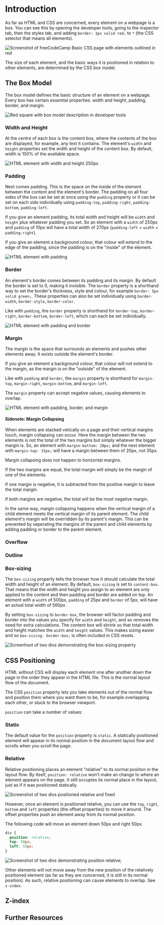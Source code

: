 # Introduction

As far as HTML and CSS are concerned, every element on a webpage is a box. You can see this by opening the developer tools, going to the inspector tab, then the styles tab, and adding `border: 1px solid red;` to `*` (the CSS selector that means all elements).

![Screenshot of freeCodeCamp Basic CSS page with elements outlined in red](https://res.cloudinary.com/gerhynes/image/upload/q_auto/v1546287889/Screenshot_2018-12-31_Basic_CSS_freeCodeCamp_imqecp.png)

The size of each element, and the basic ways it is positioned in relation to other elements, are determined by the CSS box model.

## The Box Model

The box model defines the basic structure of an element on a webpage. Every box has certain essential properties: width and height, padding, border, and margin.

![Red square with box model dexcription in developer tools](https://res.cloudinary.com/gerhynes/image/upload/q_auto/v1546287207/box-model_zhzloh.png)

### Width and Height

At the centre of each box is the content box, where the contents of the box are displayed, for example, any text it contains. The element's `width` and `height` properties set the width and height of the content box. By default, width is 100% of the available space.

![HTML element with width and height 250px](https://res.cloudinary.com/gerhynes/image/upload/q_auto/c_scale,w_450/v1546289550/html_element_whgdjm.png)

### Padding

Next comes padding. This is the space on the inside of the element between the content and the element's border. The padding on all four sides of the box can be set at once using the `padding` property or it can be set on each side individually using `padding-top`, `padding-right`, `padding-bottom`, `padding-left`.

If you give an element padding, its total width and height will be `width` and `height` plus whatever padding you set. So an element with a `width` of 250px and `padding` of 10px will have a total width of 270px (`padding-left` + `width` + `padding-right`).

If you give an element a background colour, that colour will extend to the edge of the padding, since the padding is on the "inside" of the element.

![HTML element with padding](https://res.cloudinary.com/gerhynes/image/upload/q_auto/c_scale,w_450/v1546289556/element_with_padding_vx9gky.png)

### Border

An element's border comes between its padding and its margin. By default the border is set to 0, making it invisible. The `border` property is a shorthand way to set the border's thickness, style and colour, for example `border: 5px solid green;`. These properties can also be set individually using `border-width`, `border-style`, `border-color`.

Like with `padding`, the `border` property is shorthand for `border-top`, `border-right`, `border-bottom`, `border-left`, which can each be set individually.

![HTML element with padding and border](https://res.cloudinary.com/gerhynes/image/upload/q_auto/c_scale,w_450/v1546289564/element_with_border_aur4cf.png)

### Margin

The margin is the space that surrounds an elements and pushes other elements away. It exists outside the element's border.

If you give an element a background colour, that colour will not extend to the margin, as the margin is on the "outside" of the element.

Like with `padding` and `border`, the `margin` property is shorthand for `margin-top`, `margin-right`, `margin-bottom`, and `margin-left`.

The `margin` property can accept negative values, causing elements to overlap.

![HTML element with padding, border, and margin](https://res.cloudinary.com/gerhynes/image/upload/q_auto/c_scale,w_450/v1546363200/element_with_margin_ctrv4w.png)

#### Sidenote: Margin Collapsing

When elements are stacked vetically on a page and their vertical margins touch, margin collapsing can occur. Here the margin between the two elements is not the total of the two margins but simply whatever the bigger margin is. So, an element with `margin-bottom: 20px;` and the next element with `margin-top: 15px;` will have a margin between them of 20px, not 35px.

Margin collapsing does not happen to horizontal margins.

If the two margins are equal, the total margin will simply be the margin of one of the elements.

If one margin is negative, it is subtracted from the positive margin to leave the total margin.

If both margins are negative, the total will be the most negative margin.

In the same way, margin collapsing happens when the vertical margin of a child element meets the vertical margin of its parent element. The child element's margin will be overridden by its parent's margin. This can be prevented by seperating the margins of the parent and child elements by adding padding or border to the parent element.

### Overflow

### Outline

### Box-sizing

The `box-sizing` property tells the browser how it should calculate the total width and height of an element. By default, `box-sizing` is set to `content-box`. That means that the width and height you assign to an element are only applied to the content and then padding and border are added on top. An element with a `width` of 500px, `padding` of 25px and `border` of 5px, will have an actual total width of 560px.

By setting `box-sizing` to `border-box`, the browser will factor padding and border into the values you specify for `width` and `height`, and so removes the need for extra calculations. The content box will shrink so that total width and height matches the `width` and `height` values. This makes sizing easier and so `box-sizing: border-box;` is often included in CSS resets.

![Screenhsot of two divs demonstrating the box-sizing property](https://res.cloudinary.com/gerhynes/image/upload/q_auto/v1546372213/box-sizing_ufd0ly.png)

## CSS Positioning

HTML without CSS will display each element one after another down the page in the order they appear in the HTML file. This is the normal layout flow of the document.

The CSS `position` property lets you take elements out of the normal flow and position them where you want them to be, for example overlapping each other, or stuck to the browser viewport.

`position` can take a number of values:

### Static

The default value for the `position` property is `static`. A statically positioned element will appear in its normal position in the document layout flow and scrolls when you scroll the page.

### Relative

Relative positioning places an element "relative" to its normal posiiton in the layout flow. By itself, `position: relative` won't make an change to where an element appears on the page. It still occupies its normal place in the layout, just as if it was positioned statically.

![Screenshot of two divs positioned relative and fixed](https://res.cloudinary.com/gerhynes/image/upload/q_auto/v1546462467/relative-no-offsets_laxqai.png)

However, once an element is positioned relative, you can use the `top`, `right`, `bottom` and `left` properties (the offset properties) to move it around. The offset properties push an element away from its normal position.

The following code will move an element down 50px and right 50px.

```css
div {
  position: relative;
  top: 50px;
  left: 50px;
}
```

![Screenshot of two divs demonstrating posiiton relative](https://res.cloudinary.com/gerhynes/image/upload/q_auto/v1546462658/position-relative_fsmuhp.png);

Other elements will not move away from the new position of the relatively positioned element (as far as they are concerned, it is still in its normal position). As such, relative positioning can cause elements to overlap. See `z-index`.

## Z-index

## Further Resources
